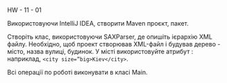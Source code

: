 HW - 11 - 01

Використовуючи IntelliJ IDEA, створити Maven проєкт, пакет.

Створіть клас, використовуючи SAXParser, де опишіть ієрархію XML файлу. Необхідно, щоб проект створював XML-файл і будував дерево - місто, назва вулиці, будинок. У місті використовуйте атрибут : наприклад, ```<city size=”big>Kiev</city>```.

Всі операції по роботі виконувати в класі Main.
